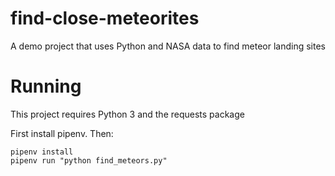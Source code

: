 # find-close-meteorites
A demo project that uses Python and NASA data to find meteor landing sites

# Running

This project requires Python 3 and the requests package

First install pipenv. Then:

```
pipenv install
pipenv run "python find_meteors.py"
```
